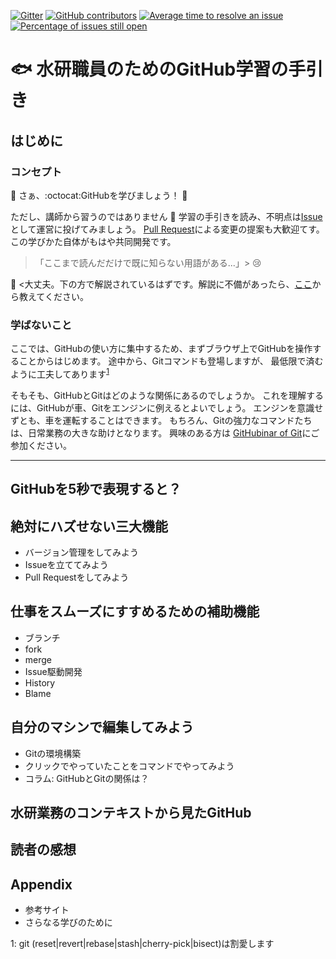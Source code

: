 [![Gitter](https://badges.gitter.im/fra-dev-ops-bu/community.svg)](https://gitter.im/fra-dev-ops-bu/community?utm_source=badge&utm_medium=badge&utm_campaign=pr-badge)
[![GitHub contributors](https://img.shields.io/github/contributors/fra-dev-ops-bu/githubinar_github.svg)](https://GitHub.com/fra-dev-ops-bu/githubinar_github/graphs/contributors/)
[![Average time to resolve an issue](http://isitmaintained.com/badge/resolution/fra-dev-ops-bu/githubinar_github.svg)](http://isitmaintained.com/project/fra-dev-ops-bu/githubinar_github "Average time to resolve an issue")
[![Percentage of issues still open](http://isitmaintained.com/badge/open/fra-dev-ops-bu/githubinar_github.svg)](http://isitmaintained.com/project/fra-dev-ops-bu/githubinar_github "Percentage of issues still open")


# :fish: 水研職員のためのGitHub学習の手引き

<!-- START doctoc -->
<!-- END doctoc -->

## はじめに

### コンセプト
:tada: さぁ、:octocat:GitHubを学びましょう！ :tada:

ただし、講師から習うのではありません :no_good:
学習の手引きを読み、不明点は[Issue](https://github.com/fra-dev-ops-bu/githubinar_github/issues/new)として運営に投げてみましょう。
[Pull Request](https://github.com/fra-dev-ops-bu/githubinar_github/compare)による変更の提案も大歓迎てす。
この学びかた自体がもはや共同開発です。

> 「ここまで読んだだけで既に知らない用語がある...」> :cry:

:man_dancing: <大丈夫。下の方で解説されているはずです。解説に不備があったら、[ここ](https://github.com/fra-dev-ops-bu/githubinar_github/issues/new)から教えてください。

### 学ばないこと

ここでは、GitHubの使い方に集中するため、まずブラウザ上でGitHubを操作することからはじめます。
途中から、Gitコマンドも登場しますが、
最低限で済むように工夫してあります<sup>[1](#gitcommand)</sup>




そもそも、GitHubとGitはどのような関係にあるのでしょうか。
これを理解するには、GitHubが車、Gitをエンジンに例えるとよいでしょう。
エンジンを意識せずとも、車を運転することはできます。
もちろん、Gitの強力なコマンドたちは、日常業務の大きな助けとなります。
興味のある方は [GitHubinar of Git](https://github.com/fra-dev-ops-bu/githubinar_git)にご参加ください。

<hr>

## GitHubを5秒で表現すると？
## 絶対にハズせない三大機能
  - バージョン管理をしてみよう
  - Issueを立ててみよう
  - Pull Requestをしてみよう
## 仕事をスムーズにすすめるための補助機能
  - ブランチ
  - fork
  - merge
  - Issue駆動開発
  - History
  - Blame
## 自分のマシンで編集してみよう
  - Gitの環境構築
  - クリックでやっていたことをコマンドでやってみよう
  - コラム: GitHubとGitの関係は？ 
## 水研業務のコンテキストから見たGitHub
## 読者の感想
## Appendix
  - 参考サイト
  - さらなる学びのために

<a name="gitcommand">1</a>: git (reset|revert|rebase|stash|cherry-pick|bisect)は割愛します
